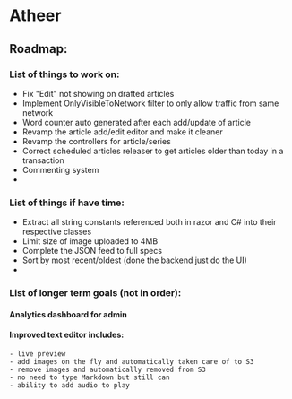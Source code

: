 # Atheer
## Roadmap:
### List of things to work on:
- Fix "Edit" not showing on drafted articles 
- Implement OnlyVisibleToNetwork filter to only allow traffic from same network
- Word counter auto generated after each add/update of article
- Revamp the article add/edit editor and make it cleaner
- Revamp the controllers for article/series  
- Correct scheduled articles releaser to get articles older than today in a transaction
- Commenting system
- 

### List of things if have time:
- Extract all string constants referenced both in razor and C# into their respective classes
- Limit size of image uploaded to 4MB
- Complete the JSON feed to full specs
- Sort by most recent/oldest (done the backend just do the UI)
- 

### List of longer term goals (not in order):

#### Analytics dashboard for admin
#### Improved text editor includes:
    - live preview
    - add images on the fly and automatically taken care of to S3
    - remove images and automatically removed from S3
    - no need to type Markdown but still can
    - ability to add audio to play